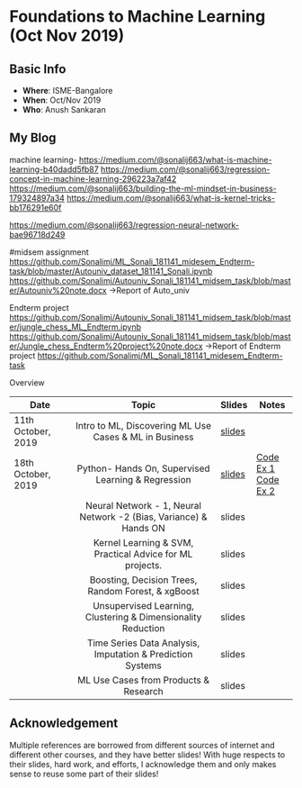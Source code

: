 # Foundations to Machine Learning (Oct Nov 2019)

## Basic Info
  - **Where**: ISME-Bangalore
  - **When**: Oct/Nov 2019
  - **Who**: Anush Sankaran

## My Blog
machine learning- https://medium.com/@sonalij663/what-is-machine-learning-b40dadd5fb87
https://medium.com/@sonalij663/regression-concept-in-machine-learning-296223a7af42
https://medium.com/@sonalij663/building-the-ml-mindset-in-business-179324897a34
https://medium.com/@sonalij663/what-is-kernel-tricks-bb176291e60f

https://medium.com/@sonalij663/regression-neural-network-bae96718d249

#midsem assignment
https://github.com/Sonalimj/ML_Sonali_181141_midesem_Endterm-task/blob/master/Autouniv_dataset_181141_Sonali.ipynb
https://github.com/Sonalimj/Autouniv_Sonali_181141_midsem_task/blob/master/Autouniv%20note.docx    ->Report of Auto_univ

Endterm project
https://github.com/Sonalimj/Autouniv_Sonali_181141_midsem_task/blob/master/jungle_chess_ML_Endterm.ipynb
https://github.com/Sonalimj/Autouniv_Sonali_181141_midsem_task/blob/master/Jungle_chess_Endterm%20project%20note.docx  ->Report of Endterm project
https://github.com/Sonalimj/ML_Sonali_181141_midesem_Endterm-task

Overview

| Date                        |                                    Topic                                    | Slides | Notes |
|-----------------------------|:---------------------------------------------------------------------------:|--------|-------|
| 11th October, 2019  | Intro to ML, Discovering ML Use Cases & ML in Business     |   [slides](./lecture_notes/Lecture-1.pdf)      |       |
| 18th October, 2019  | Python- Hands On, Supervised Learning & Regression     |   [slides](./lecture_notes/Lecture-2.pdf)      |   [Code Ex 1](./coding-assignments/1.Linear-Regression.ipynb)   <br/>     [Code Ex 2](./coding-assignments/2.Logistic-Regression.ipynb)     |
|   | Neural Network - 1, Neural Network -2 (Bias, Variance) & Hands ON     |   slides[]()      |       |
|   | Kernel Learning & SVM, Practical Advice for ML projects.     |   slides[]()      |       |
|   | Boosting, Decision Trees, Random Forest, & xgBoost     |   slides[]()      |       |
|   | Unsupervised Learning, Clustering & Dimensionality Reduction    |   slides[]()      |       |
|   | Time Series Data Analysis, Imputation & Prediction Systems     |   slides[]()      |       |
|   | ML Use Cases from Products & Research    |   slides[]()      |       |

## Acknowledgement

Multiple references are borrowed from different sources of internet and different other courses, and they have better slides! With huge respects to their slides, hard work, and efforts, I acknowledge them and only makes sense to reuse some part of their slides!
